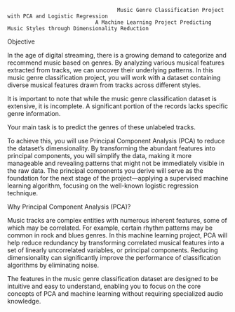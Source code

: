                                        Music Genre Classification Project with PCA and Logistic Regression
                                A Machine Learning Project Predicting Music Styles through Dimensionality Reduction
Objective

In the age of digital streaming, there is a growing demand to categorize and recommend music based on genres. By analyzing various musical features extracted from tracks, we can uncover their underlying patterns. In this music genre classification project, you will work with a dataset containing diverse musical features drawn from tracks across different styles.

It is important to note that while the music genre classification dataset is extensive, it is incomplete. A significant portion of the records lacks specific genre information.

Your main task is to predict the genres of these unlabeled tracks.

To achieve this, you will use Principal Component Analysis (PCA) to reduce the dataset’s dimensionality. By transforming the abundant features into principal components, you will simplify the data, making it more manageable and revealing patterns that might not be immediately visible in the raw data. The principal components you derive will serve as the foundation for the next stage of the project—applying a supervised machine learning algorithm, focusing on the well-known logistic regression technique.

Why Principal Component Analysis (PCA)?

Music tracks are complex entities with numerous inherent features, some of which may be correlated. For example, certain rhythm patterns may be common in rock and blues genres. In this machine learning project, PCA will help reduce redundancy by transforming correlated musical features into a set of linearly uncorrelated variables, or principal components. Reducing dimensionality can significantly improve the performance of classification algorithms by eliminating noise.

The features in the music genre classification dataset are designed to be intuitive and easy to understand, enabling you to focus on the core concepts of PCA and machine learning without requiring specialized audio knowledge.

